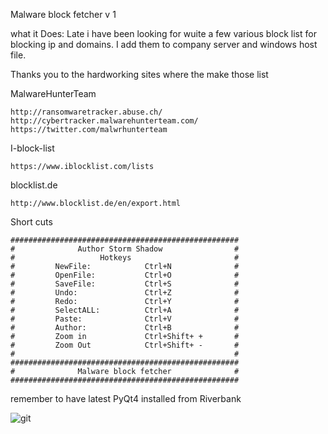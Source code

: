 Malware block fetcher v 1


what it Does:
Late i have been looking for wuite a few various block list for blocking ip and domains.
I add them to company server and windows host file.

Thanks you to the hardworking sites where the make those list



MalwareHunterTeam
```
http://ransomwaretracker.abuse.ch/
http://cybertracker.malwarehunterteam.com/
https://twitter.com/malwrhunterteam
```



I-block-list
```
https://www.iblocklist.com/lists
```

blocklist.de
```
http://www.blocklist.de/en/export.html
```


Short cuts
```
###################################################
#              Author Storm Shadow                #
#                   Hotkeys                       #
#         NewFile:            Ctrl+N              #
#         OpenFile:           Ctrl+O              #
#         SaveFile:           Ctrl+S              #
#         Undo:               Ctrl+Z              #
#         Redo:               Ctrl+Y              #
#         SelectALL:          Ctrl+A              #
#         Paste:              Ctrl+V              #
#         Author:             Ctrl+B              #
#         Zoom in             Ctrl+Shift+ +       #
#         Zoom Out            Ctrl+Shift+ -       #
#                                                 #
###################################################
#              Malware block fetcher              #
###################################################

```
remember to have latest PyQt4 installed from Riverbank 



![git](https://cloud.githubusercontent.com/assets/3592375/14411534/3cff9ec0-ff4b-11e5-80fc-82481ea57555.png)







